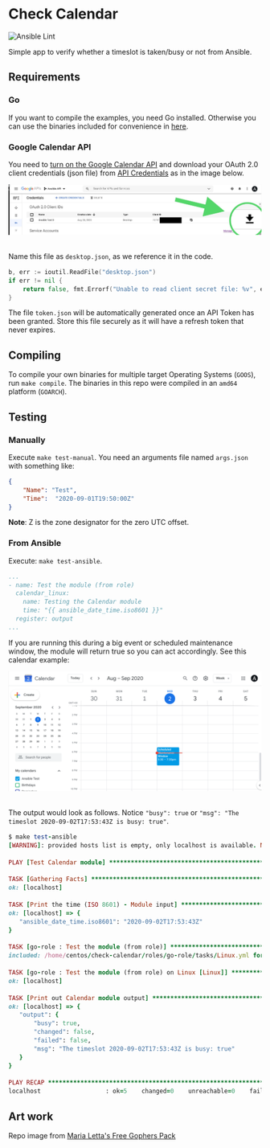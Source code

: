 # Check Calendar

![Ansible Lint](https://github.com/nleiva/check-calendar/workflows/Ansible%20Lint/badge.svg)

Simple app to verify whether a timeslot is taken/busy or not from Ansible.

## Requirements

### Go

If you want to compile the examples, you need Go installed. Otherwise you can use the binaries included for convenience in [here](roles/go-role/library).


### Google Calendar API

You need to [turn on the Google Calendar API](https://developers.google.com/calendar/quickstart/go#step_1_turn_on_the) and download your OAuth 2.0 client credentials (json file) from [API Credentials](https://console.developers.google.com/apis/credentials) as in the image below.

<p align="center">
  <img title="API Console" src="static/API.JPG"><br>
  <br>
</p>

Name this file as `desktop.json`, as we reference it in the code.

```go
b, err := ioutil.ReadFile("desktop.json")
if err != nil {
	return false, fmt.Errorf("Unable to read client secret file: %v", err)
}
```

The file `token.json` will be automatically generated once an API Token has been granted. Store this file securely as it will have a refresh token that never expires.

## Compiling

To compile your own binaries for multiple target Operating Systems (`GOOS`), run `make compile`. The binaries in this repo were compiled in an `amd64` platform (`GOARCH`).

## Testing

### Manually

Execute `make test-manual`. You need an arguments file named `args.json` with something like:


```json
{
    "Name": "Test",
    "Time":  "2020-09-01T19:50:00Z"
}
```

**Note**: Z is the zone designator for the zero UTC offset.

### From Ansible

Execute: `make test-ansible`.

```yaml
...
- name: Test the module (from role)
  calendar_linux:
    name: Testing the Calendar module
    time: "{{ ansible_date_time.iso8601 }}"
  register: output
...
```

If you are running this during a big event or scheduled maintenance window, the module will return true so you can act accordingly. See this calendar example:

<p align="center">
  <img title="Calendar" src="static/calendar.png"><br>
  <br>
</p>

 The output would look as follows. Notice `"busy": true` or `"msg": "The timeslot 2020-09-02T17:53:43Z is busy: true"`.

 ```ruby
$ make test-ansible
[WARNING]: provided hosts list is empty, only localhost is available. Note that the implicit localhost does not match 'all'

PLAY [Test Calendar module] **********************************************************************************************************************************

TASK [Gathering Facts] ***************************************************************************************************************************************
ok: [localhost]

TASK [Print the time (ISO 8601) - Module input] **************************************************************************************************************
ok: [localhost] => {
    "ansible_date_time.iso8601": "2020-09-02T17:53:43Z"
}

TASK [go-role : Test the module (from role)] *****************************************************************************************************************
included: /home/centos/check-calendar/roles/go-role/tasks/Linux.yml for localhost

TASK [go-role : Test the module (from role) on Linux [Linux]] ************************************************************************************************
ok: [localhost]

TASK [Print out Calendar module output] **********************************************************************************************************************
ok: [localhost] => {
    "output": {
        "busy": true,
        "changed": false,
        "failed": false,
        "msg": "The timeslot 2020-09-02T17:53:43Z is busy: true"
    }
}

PLAY RECAP ***************************************************************************************************************************************************
localhost                  : ok=5    changed=0    unreachable=0    failed=0    skipped=0    rescued=0    ignored=0
 ```

## Art work

Repo image from [Maria Letta's Free Gophers Pack](https://github.com/MariaLetta/free-gophers-pack)
